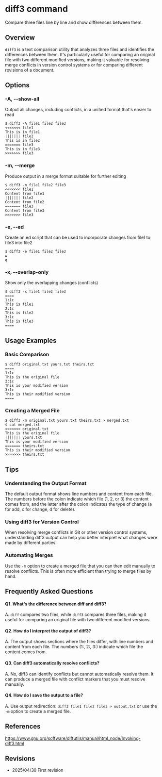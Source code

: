 # diff3 command

Compare three files line by line and show differences between them.

## Overview

`diff3` is a text comparison utility that analyzes three files and identifies the differences between them. It's particularly useful for comparing an original file with two different modified versions, making it valuable for resolving merge conflicts in version control systems or for comparing different revisions of a document.

## Options

### **-A, --show-all**

Output all changes, including conflicts, in a unified format that's easier to read

```console
$ diff3 -A file1 file2 file3
<<<<<<< file1
This is in file1
||||||| file2
This is in file2
======= file3
This is in file3
>>>>>>> file3
```

### **-m, --merge**

Produce output in a merge format suitable for further editing

```console
$ diff3 -m file1 file2 file3
<<<<<<< file1
Content from file1
||||||| file2
Content from file2
======= file3
Content from file3
>>>>>>> file3
```

### **-e, --ed**

Create an ed script that can be used to incorporate changes from file1 to file3 into file2

```console
$ diff3 -e file1 file2 file3
w
q
```

### **-x, --overlap-only**

Show only the overlapping changes (conflicts)

```console
$ diff3 -x file1 file2 file3
====
1:1c
This is file1
2:1c
This is file2
3:1c
This is file3
====
```

## Usage Examples

### Basic Comparison

```console
$ diff3 original.txt yours.txt theirs.txt
====
1:1c
This is the original file
2:1c
This is your modified version
3:1c
This is their modified version
====
```

### Creating a Merged File

```console
$ diff3 -m original.txt yours.txt theirs.txt > merged.txt
$ cat merged.txt
<<<<<<< original.txt
This is the original file
||||||| yours.txt
This is your modified version
======= theirs.txt
This is their modified version
>>>>>>> theirs.txt
```

## Tips

### Understanding the Output Format

The default output format shows line numbers and content from each file. The numbers before the colon indicate which file (1, 2, or 3) the content comes from, and the letter after the colon indicates the type of change (a for add, c for change, d for delete).

### Using diff3 for Version Control

When resolving merge conflicts in Git or other version control systems, understanding diff3 output can help you better interpret what changes were made by different parties.

### Automating Merges

Use the `-m` option to create a merged file that you can then edit manually to resolve conflicts. This is often more efficient than trying to merge files by hand.

## Frequently Asked Questions

#### Q1. What's the difference between diff and diff3?
A. `diff` compares two files, while `diff3` compares three files, making it useful for comparing an original file with two different modified versions.

#### Q2. How do I interpret the output of diff3?
A. The output shows sections where the files differ, with line numbers and content from each file. The numbers (1:, 2:, 3:) indicate which file the content comes from.

#### Q3. Can diff3 automatically resolve conflicts?
A. No, diff3 can identify conflicts but cannot automatically resolve them. It can produce a merged file with conflict markers that you must resolve manually.

#### Q4. How do I save the output to a file?
A. Use output redirection: `diff3 file1 file2 file3 > output.txt` or use the `-m` option to create a merged file.

## References

https://www.gnu.org/software/diffutils/manual/html_node/Invoking-diff3.html

## Revisions

- 2025/04/30 First revision